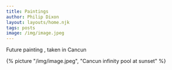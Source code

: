 ```yaml
---
title: Paintings
author: Philip Dixon
layout: layouts/home.njk
tags: posts
image: /img/image.jpeg
---
```


Future painting , taken in Cancun

{% picture "/img/image.jpeg", "Cancun infinity pool at sunset" %}
